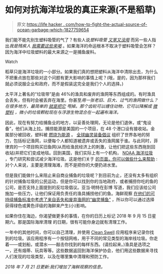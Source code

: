 # 如何对抗海洋垃圾的真正来源(不是稻草)

> 原文:[https://life hacker . com/how-to-fight-the-actual-source-of-ocean-garbage-which-1827759654](https://lifehacker.com/how-to-fight-the-actual-source-of-ocean-garbage-which-1827759654)

我们能不能先别生塑料吸管的气了？有些人说*塑料吸管* [*又笨又没用*](https://earther.com/people-are-realizing-that-straws-suck-1822156363#_ga=2.78882000.536110202.1532099227-185079877.1532099227) 而另一些人指出*我是残疾人* [*我需要这些来喝*](https://earther.gizmodo.com/plastic-straw-bans-leave-out-people-with-disabilities-1827456627) 。如果海洋的命运根本不取决于塑料吸管会怎样？因为海洋中垃圾塑料的最大来源之一是捕鱼废料。

Watch

稻草只是海洋垃圾的一小部分。如果我们真的想把塑料从海洋中清除出去，为什么不把重点放在那些对这个问题有更大影响的事情上呢？(哦，是的，因为那样我们就必须说服企业和政府，而不是假装这完全是我们个人的选择。)

太平洋上著名的“垃圾带”是由 46%的渔具和废弃的渔网等东西组成的。有时渔具会丢失，但有时会被丢弃在海里。你甚至*用一张老旧、巨大、过气的渔网做什么？在很多地方，最简单的 [就是把它](https://www.theguardian.com/sustainable-business/2015/sep/10/fishing-industry-vows-to-tackle-wildlife-deaths-from-ghost-gear) 甩掉。那个齿轮可以缠住动物，它可以降解成 [微塑料](https://oceanservice.noaa.gov/facts/microplastics.html) ，微小的垃圾颗粒现在与浮游生物混合在一起遍布海洋。*

因此，现在有努力给捕鱼业的地方，以妥善处理网，无论是他们退休，或“鬼设备”，他们从海上拉。捕捞能源是美国的一个项目，在 48 个港口设有接收站。金属部分被回收，塑料被 [燃烧为能源](https://www.covanta.com/Sustainability/Energy-from-Waste) 。 [全球幽灵装备倡议](https://www.ghostgear.org/) 组织了世界各地的努力，包括标记渔网，以便每个人都知道被遗弃或丢失的渔网属于谁。与此同时，菲律宾的一个项目购买旧鱼网(从而给渔民经济上的刺激，让他们把这些东西拖到回收站)并把它们变成地毯。回到美国，我们实际上有一个机构， [NOAA 海洋垃圾](https://marinedebris.noaa.gov/) ，专门研究和尝试减少海洋垃圾。这是他们关于 [的页面，你可以做些什么来帮助](https://marinedebris.noaa.gov/discover-issue/solutions) :对个人来说，主要是清理海滩，而不是把你的大便扔进水里。

但是我们能做什么来阻止来自商业捕鱼的垃圾呢？到目前为止，还没有太多有组织的针对捕鱼垃圾的公民运动，但是你可以找到你的当地政府，或者捕捞你吃的鱼的公司，是否支持上面提到的反垃圾倡议。亚当·明特在彭博 写道，我们应该给公司施加一些压力，让他们保证用负责任的渔具捕捞他们的鱼。海鲜观察 [在他们的可持续捕鱼标准中考虑了来自丢失和废弃渔网的“幽灵捕鱼”](http://www.seafoodwatch.org/-/m/sfw/pdf/criteria/fisheries/mba_seafood%20watch_fisheries%20standard_version%20f3.2.pdf?la=en) ，所以你可以通过选择获得绿色或黄色评级的海鲜来产生(小)影响。

如果你住在海边，你渴望做更多的事情，在你的日历上标记 2018 年 9 月 15 日星期六。那是国际海岸清理 的日期，很有可能你身边就有清理工作。

一年中的其他时间，你可以自己清理，并使用 [Clean Swell](https://oceanconservancy.org/trash-free-seas/international-coastal-cleanup/cleanswell/?_ga=2.22809595.1769151811.1532101913-1294839473.1532101913) 应用程序来记录你找到的垃圾。该应用程序有一个按钮网格，用于不同的常见类型的海岸线垃圾。你走着——或划船，或潜水——敲击你找到的每样东西。(请捡起来。)渔具是选项之一，还有烟蒂、玩具等等。这些数据返回到海洋保护协会，他们用这些数据来寻找人们发现的垃圾类型，以及在哪里集中清理和预防工作。

*2018 年 7 月 21 日更新:我们增加了海鲜观察的信息。*